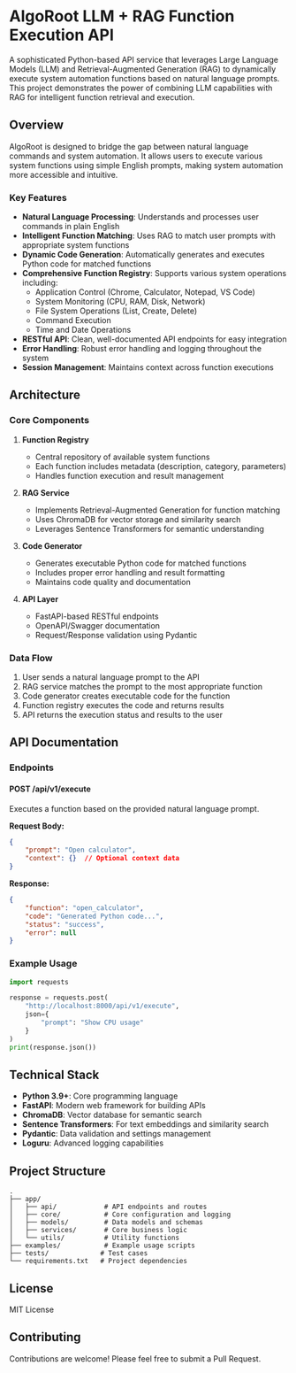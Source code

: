 # AlgoRoot LLM + RAG Function Execution API

A sophisticated Python-based API service that leverages Large Language Models (LLM) and Retrieval-Augmented Generation (RAG) to dynamically execute system automation functions based on natural language prompts. This project demonstrates the power of combining LLM capabilities with RAG for intelligent function retrieval and execution.

## Overview

AlgoRoot is designed to bridge the gap between natural language commands and system automation. It allows users to execute various system functions using simple English prompts, making system automation more accessible and intuitive.

### Key Features

- **Natural Language Processing**: Understands and processes user commands in plain English
- **Intelligent Function Matching**: Uses RAG to match user prompts with appropriate system functions
- **Dynamic Code Generation**: Automatically generates and executes Python code for matched functions
- **Comprehensive Function Registry**: Supports various system operations including:
  - Application Control (Chrome, Calculator, Notepad, VS Code)
  - System Monitoring (CPU, RAM, Disk, Network)
  - File System Operations (List, Create, Delete)
  - Command Execution
  - Time and Date Operations
- **RESTful API**: Clean, well-documented API endpoints for easy integration
- **Error Handling**: Robust error handling and logging throughout the system
- **Session Management**: Maintains context across function executions

## Architecture

### Core Components

1. **Function Registry**
   - Central repository of available system functions
   - Each function includes metadata (description, category, parameters)
   - Handles function execution and result management

2. **RAG Service**
   - Implements Retrieval-Augmented Generation for function matching
   - Uses ChromaDB for vector storage and similarity search
   - Leverages Sentence Transformers for semantic understanding

3. **Code Generator**
   - Generates executable Python code for matched functions
   - Includes proper error handling and result formatting
   - Maintains code quality and documentation

4. **API Layer**
   - FastAPI-based RESTful endpoints
   - OpenAPI/Swagger documentation
   - Request/Response validation using Pydantic

### Data Flow

1. User sends a natural language prompt to the API
2. RAG service matches the prompt to the most appropriate function
3. Code generator creates executable code for the function
4. Function registry executes the code and returns results
5. API returns the execution status and results to the user

## API Documentation

### Endpoints

#### POST /api/v1/execute

Executes a function based on the provided natural language prompt.

**Request Body:**
```json
{
    "prompt": "Open calculator",
    "context": {}  // Optional context data
}
```

**Response:**
```json
{
    "function": "open_calculator",
    "code": "Generated Python code...",
    "status": "success",
    "error": null
}
```

### Example Usage

```python
import requests

response = requests.post(
    "http://localhost:8000/api/v1/execute",
    json={
        "prompt": "Show CPU usage"
    }
)
print(response.json())
```

## Technical Stack

- **Python 3.9+**: Core programming language
- **FastAPI**: Modern web framework for building APIs
- **ChromaDB**: Vector database for semantic search
- **Sentence Transformers**: For text embeddings and similarity search
- **Pydantic**: Data validation and settings management
- **Loguru**: Advanced logging capabilities

## Project Structure

```
.
├── app/
│   ├── api/            # API endpoints and routes
│   ├── core/           # Core configuration and logging
│   ├── models/         # Data models and schemas
│   ├── services/       # Core business logic
│   └── utils/          # Utility functions
├── examples/           # Example usage scripts
├── tests/             # Test cases
└── requirements.txt   # Project dependencies
```

## License

MIT License

## Contributing

Contributions are welcome! Please feel free to submit a Pull Request. 